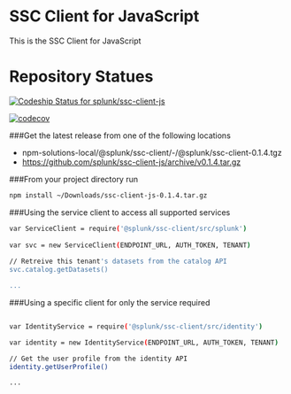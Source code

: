 # SSC Client for JavaScript

This is the SSC Client for JavaScript

# Repository Statues
[![Codeship Status for splunk/ssc-client-js](https://app.codeship.com/projects/efc247e0-15d9-0136-51cc-4ecad654e338/status?branch=develop)](https://app.codeship.com/projects/283657)

[![codecov](https://codecov.io/gh/splunk/ssc-client-js/branch/develop/graph/badge.svg?token=R5kexVYymt)](https://codecov.io/gh/splunk/ssc-client-js)


###Get the latest release from one of the following locations 
- npm-solutions-local/@splunk/ssc-client/-/@splunk/ssc-client-0.1.4.tgz
- https://github.com/splunk/ssc-client-js/archive/v0.1.4.tar.gz


###From your project directory run
```sh
npm install ~/Downloads/ssc-client-js-0.1.4.tar.gz 
```

###Using the service client to access all supported services

```sh
var ServiceClient = require('@splunk/ssc-client/src/splunk')
 
var svc = new ServiceClient(ENDPOINT_URL, AUTH_TOKEN, TENANT)
 
// Retreive this tenant's datasets from the catalog API 
svc.catalog.getDatasets()

...

```

###Using a specific client for only the service required

```sh

var IdentityService = require('@splunk/ssc-client/src/identity')

var identity = new IdentityService(ENDPOINT_URL, AUTH_TOKEN, TENANT)

// Get the user profile from the identity API
identity.getUserProfile()

...

```

